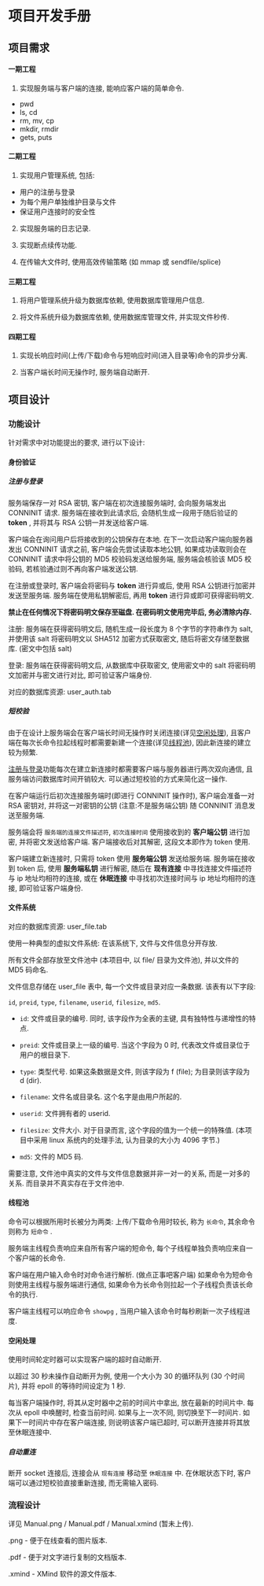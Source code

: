 # 项目开发手册

## 项目需求

#### 一期工程

1. 实现服务端与客户端的连接, 能响应客户端的简单命令.

- pwd
- ls, cd
- rm, mv, cp
- mkdir, rmdir
- gets, puts

#### 二期工程

1. 实现用户管理系统, 包括:

* 用户的注册与登录
* 为每个用户单独维护目录与文件
* 保证用户连接时的安全性

2. 实现服务端的日志记录.

3. 实现断点续传功能.

4. 在传输大文件时, 使用高效传输策略 (如 mmap 或 sendfile/splice)

#### 三期工程

1. 将用户管理系统升级为数据库依赖, 使用数据库管理用户信息.

2. 将文件系统升级为数据库依赖, 使用数据库管理文件, 并实现文件秒传.

#### 四期工程

1. 实现长响应时间(上传/下载)命令与短响应时间(进入目录等)命令的异步分离.

2. 当客户端长时间无操作时, 服务端自动断开.

## 项目设计

### 功能设计

针对需求中对功能提出的要求, 进行以下设计:

#### 身份验证

##### 注册与登录

服务端保存一对 RSA 密钥, 客户端在初次连接服务端时, 会向服务端发出 CONNINIT 请求. 服务端在接收到此请求后, 会随机生成一段用于随后验证的 **token** , 并将其与 RSA 公钥一并发送给客户端.

客户端会在询问用户后将接收到的公钥保存在本地. 在下一次启动客户端向服务器发出 CONNINIT 请求之前, 客户端会先尝试读取本地公钥, 如果成功读取则会在 CONNINIT 请求中将公钥的 MD5 校验码发送给服务端, 服务端会核验该 MD5 校验码, 若核验通过则不再向客户端发送公钥.

在注册或登录时, 客户端会将密码与 **token** 进行异或后, 使用 RSA 公钥进行加密并发送至服务端. 服务端在使用私钥解密后, 再用 **token** 进行异或即可获得密码明文.

**禁止在任何情况下将密码明文保存至磁盘. 在密码明文使用完毕后, 务必清除内存.**

注册: 服务端在获得密码明文后, 随机生成一段长度为 8 个字节的字符串作为 salt, 并使用该 salt 将密码明文以 SHA512 加密方式获取密文, 随后将密文存储至数据库. (密文中包括 salt)

登录: 服务端在获得密码明文后, 从数据库中获取密文, 使用密文中的 salt 将密码明文加密并与密文进行对比, 即可验证客户端身份.

对应的数据库资源: user_auth.tab

##### 短校验

由于在设计上服务端会在客户端长时间无操作时关闭连接(详见[空闲处理](#空闲处理)), 且客户端在每次长命令拉起线程时都需要新建一个连接(详见[线程池](#线程池)), 因此新连接的建立较为频繁.

[注册与登录](#注册与登录)功能每次在建立新连接时都需要客户端与服务器进行两次双向通信, 且服务端访问数据库时间开销较大. 可以通过短校验的方式来简化这一操作.

在客户端运行后初次连接服务端时(即进行 CONNINIT 操作时), 客户端会准备一对 RSA 密钥对, 并将这一对密钥的公钥 (注意:不是服务端公钥) 随 CONNINIT 消息发送至服务端. 

服务端会将 `服务端的连接文件描述符`, `初次连接时间` 使用接收到的 **客户端公钥** 进行加密, 并将密文发送给客户端. 客户端接收后对其解密, 这段文本即作为 token 使用.

客户端建立新连接时, 只需将 token 使用 **服务端公钥** 发送给服务端. 服务端在接收到 token 后, 使用 **服务端私钥** 进行解密, 随后在 **现有连接** 中寻找连接文件描述符与 ip 地址均相符的连接, 或在 **休眠连接** 中寻找初次连接时间与 ip 地址均相符的连接, 即可验证客户端身份.

#### 文件系统

对应的数据库资源: user_file.tab

使用一种典型的虚拟文件系统: 在该系统下, 文件与文件信息分开存放.

所有文件全部存放至文件池中 (本项目中, 以 file/ 目录为文件池), 并以文件的 MD5 码命名.

文件信息存储在 user_file 表中, 每一个文件或目录对应一条数据. 该表有以下字段:

`id`, `preid`, `type`, `filename`, `userid`, `filesize`, `md5`.

- `id`: 文件或目录的编号. 同时, 该字段作为全表的主键, 具有独特性与递增性的特点.

- `preid`: 文件或目录上一级的编号. 当这个字段为 0 时, 代表改文件或目录位于用户的根目录下.

- `type`: 类型代号. 如果这条数据是文件, 则该字段为 f (file); 为目录则该字段为 d (dir).

- `filename`: 文件名或目录名. 这个名字是由用户所起的.

- `userid`: 文件拥有者的 userid.

- `filesize`: 文件大小. 对于目录而言, 这个字段的值为一个统一的特殊值. (本项目中采用 linux 系统内的处理手法, 认为目录的大小为 4096 字节.)

- `md5`: 文件的 MD5 码.

需要注意, 文件池中真实的文件与文件信息数据并非一对一的关系, 而是一对多的关系. 而目录并不真实存在于文件池中.

#### 线程池

命令可以根据所用时长被分为两类: 上传/下载命令用时较长, 称为 `长命令`, 其余命令则称为 `短命令` .

服务端主线程负责响应来自所有客户端的短命令, 每个子线程单独负责响应来自一个客户端的长命令.

客户端在用户输入命令时对命令进行解析. (做点正事吧客户端) 如果命令为短命令则使用主线程与服务端进行通信, 如果命令为长命令则拉起一个子线程负责该长命令的执行.

客户端主线程可以响应命令 `showpg` , 当用户输入该命令时每秒刷新一次子线程进度.

#### 空闲处理

使用时间轮定时器可以实现客户端的超时自动断开.

以超过 30 秒未操作自动断开为例, 使用一个大小为 30 的循环队列 (30 个时间片), 并将 epoll 的等待时间设定为 1 秒.

每当客户端操作时, 将其从定时器中之前的时间片中拿出, 放在最新的时间片中. 每次从 epoll 中唤醒时, 检查当前时间. 如果与上一次不同, 则切换至下一时间片. 如果下一时间片中存在客户端连接, 则说明该客户端已超时, 可以断开连接并将其放至休眠连接中.

##### 自动重连

断开 socket 连接后, 连接会从 `现有连接` 移动至 `休眠连接` 中. 在休眠状态下时, 客户端可以通过短校验直接重新连接, 而无需输入密码.

### 流程设计

详见 Manual.png / Manual.pdf / Manual.xmind (暂未上传).

.png - 便于在线查看的图片版本.

.pdf - 便于对文字进行复制的文档版本.

.xmind - XMind 软件的源文件版本.